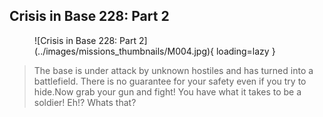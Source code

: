 ## Crisis in Base 228: Part 2

<figure markdown>
  ![Crisis in Base 228: Part 2](../images/missions_thumbnails/M004.jpg){ loading=lazy }
</figure>

> The base is under attack by unknown hostiles and has turned into a battlefield.
> There is no guarantee for your safety even if you try to hide.Now grab your gun and fight! You have what it takes to be a soldier!
> Eh!? Whats that?
